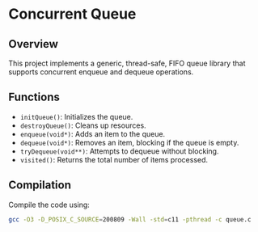 # Concurrent Queue

## Overview
This project implements a generic, thread-safe, FIFO queue library that supports concurrent enqueue and dequeue operations.

## Functions
- `initQueue()`: Initializes the queue.
- `destroyQueue()`: Cleans up resources.
- `enqueue(void*)`: Adds an item to the queue.
- `dequeue(void*)`: Removes an item, blocking if the queue is empty.
- `tryDequeue(void**)`: Attempts to dequeue without blocking.
- `visited()`: Returns the total number of items processed.

## Compilation
Compile the code using:
```bash
gcc -O3 -D_POSIX_C_SOURCE=200809 -Wall -std=c11 -pthread -c queue.c

